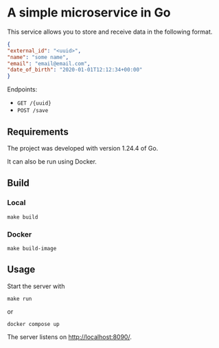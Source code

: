 # A simple microservice in Go

This service allows you to store and receive data in the following format.

```json
{
"external_id": "<uuid>",
"name": "some name",
"email": "email@email.com",
"date_of_birth": "2020-01-01T12:12:34+00:00"
}
```

Endpoints:

- `GET /{uuid}`
- `POST /save`

## Requirements

The project was developed with version 1.24.4 of Go.

It can also be run using Docker.

## Build

### Local

```shell
make build
```

### Docker

```shell
make build-image
```

## Usage

Start the server with

```shell
make run
```

or

```shell
docker compose up 
```

The server listens on <http://localhost:8090/>.
